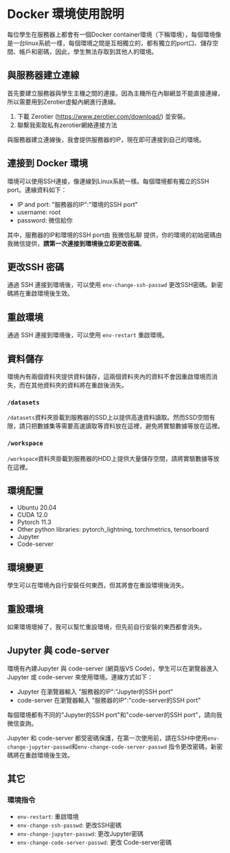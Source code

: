 # Docker 環境使用說明

每位學生在服務器上都會有一個Docker container環境（下稱環境），每個環境像是一台linux系統一樣，每個環境之間是互相獨立的，都有獨立的port口、儲存空間、帳戶和密碼，因此，學生無法存取到其他人的環境。

## 與服務器建立連線

首先要建立服務器與學生主機之間的連接。因為主機所在內聯網並不能直接連線，所以需要用到Zerotier虛擬內網進行連線。

1. 下載 Zerotier (<https://www.zerotier.com/download/>) 並安裝。
2. 聯繫我索取私有zerotier網絡連接方法

與服務器建立連線後，我會提供服務器的IP，現在即可連接到自己的環境。

## 連接到 Docker 環境

環境可以使用SSH連接，像連線到Linux系統一樣。每個環境都有獨立的SSH port。連線資料如下：

- IP and port: "服務器的IP":"環境的SSH port"
- username: root
- password: 微信給你

其中，服務器的IP和環境的SSH port由 我微信私聊 提供，你的環境的初始密碼由我微信提供，**請第一次連接到環境後立即更改密碼**。

## 更改SSH 密碼

通過 SSH 連接到環境後，可以使用 `env-change-ssh-passwd` 更改SSH密碼。新密碼將在重啟環境後生效。

## 重啟環境

通過 SSH 連接到環境後，可以使用 `env-restart` 重啟環境。

## 資料儲存

環境內有兩個資料夾提供資料儲存，這兩個資料夾內的資料不會因重啟環境而消失，而在其他資料夾的資料將在重啟後消失。

### `/datasets`

`/datasets`資料夾掛載到服務器的SSD上以提供高速資料讀取。然而SSD空間有限，請只把數據集等需要高速讀取等資料放在這裡，避免將實驗數據等放在這裡。

### `/workspace`

`/workspace`資料夾掛載到服務器的HDD上提供大量儲存空間，請將實驗數據等放在這裡。

## 環境配置

- Ubuntu 20.04
- CUDA 12.0
- Pytorch 11.3
- Other python libraries: pytorch_lightning, torchmetrics, tensorboard
- Jupyter
- Code-server

## 環境變更

學生可以在環境內自行安裝任何東西，但其將會在重設環境後消失。

## 重設環境

如果環境壞掉了，我可以幫忙重設環境，但先前自行安裝的東西都會消失。

## Jupyter 與 code-server

環境有內建Jupyter 與 code-server (網頁版VS Code)，學生可以在瀏覽器進入 Jupyter 或 code-server 來使用環境。連線方式如下：

- Jupyter 在瀏覽器輸入 "服務器的IP":"Jupyter的SSH port"
- code-server 在瀏覽器輸入 "服務器的IP":"code-server的SSH port"

每個環境都有不同的"Jupyter的SSH port"和"code-server的SSH port"，請向我微信查詢。

Jupyter 和 code-server 都受密碼保護，在第一次使用前，請在SSH中使用`env-change-jupyter-passwd`和`env-change-code-server-passwd` 指令更改密碼，新密碼將在重啟環境後生效。

## 其它

### 環境指令

- `env-restart`: 重啟環境
- `env-change-ssh-passwd`: 更改SSH密碼
- `env-change-jupyter-passwd`: 更改Jupyter密碼
- `env-change-code-server-passwd`: 更改 Code-server密碼
